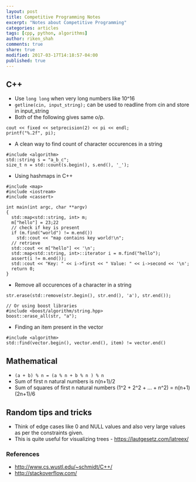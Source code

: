 ```yaml
---
layout: post
title: Competitive Programming Notes
excerpt: "Notes about Competitive Programming"
categories: articles
tags: [cpp, python, algorithms]
author: riken_shah
comments: true
share: true
modified: 2017-03-17T14:18:57-04:00
published: true
---
```


## C++ 

- Use `long long` when very long numbers like 10^16
- `getline(cin, input_string);` can be used to readline from cin and store in input_string
-  Both of the following gives same o/p.

```
cout << fixed << setprecision(2) << pi << endl;
printf("%.2f", pi);
```

- A clean way to find count of character occurences in a string

```
#include <algorithm>
std::string s = "a_b_c";
size_t n = std::count(s.begin(), s.end(), '_');
```

- Using hashmaps in C++

```
#include <map>
#include <iostream>
#include <cassert>

int main(int argc, char **argv)
{
  std::map<std::string, int> m;
  m["hello"] = 23;22
  // check if key is present
  if (m.find("world") != m.end())
    std::cout << "map contains key world!\n";
  // retrieve
  std::cout << m["hello"] << '\n';
  std::map<std::string, int>::iterator i = m.find("hello");
  assert(i != m.end());
  std::cout << "Key: " << i->first << " Value: " << i->second << '\n';
  return 0;
}
```

- Remove all occurences of a character in a string

```
str.erase(std::remove(str.begin(), str.end(), 'a'), str.end());

// Or using boost libraries
#include <boost/algorithm/string.hpp>
boost::erase_all(str, "a");
```

- Finding an item present in the vector

```
#include <algorithm>
std::find(vector.begin(), vector.end(), item) != vector.end()
```




## Mathematical

- `(a + b) % n = (a % n + b % n ) % n`
- Sum of first n natural numbers is n(n+1)/2
- Sum of squares of first n natural numbers (1^2 + 2^2 + ... + n^2) = n(n+1)(2n+1)/6

## Random tips and tricks

- Think of edge cases like 0 and NULL values and also very large values as per the constraints given.
- This is quite useful for visualizing trees - https://lautgesetz.com/latreex/


### References
- http://www.cs.wustl.edu/~schmidt/C++/
- http://stackoverflow.com/

